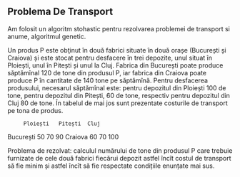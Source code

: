 ## Problema De Transport

Am folosit un algoritm stohastic pentru rezolvarea problemei de transport si anume, algoritmul genetic.

Un produs P este obţinut în două fabrici situate în două orașe (București și Craiova) și este stocat pentru desfacere în trei depozite, unul situat în Ploiești, unul în Pitești și unul la Cluj. Fabrica din București poate produce săptămînal 120 de tone din produsul P, iar fabrica din Craiova poate produce P în cantitate de 140 tone pe săptămînă. Pentru desfacerea produsului, necesarul săptămînal este: pentru depozitul din Ploiești 100 de tone, pentru depozitul din Pitești, 60 de tone, respectiv pentru depozitul din Cluj 80 de tone. În tabelul de mai jos sunt prezentate costurile de transport pe tona de produs.

	     Ploiești	Pitești	 Cluj
   București	50	70	 90
   Craiova	60	70	 100

Problema de rezolvat: calculul numărului de tone din produsul P care trebuie furnizate de cele două fabrici fiecărui depozit astfel încît costul de transport să fie minim și astfel încît să fie respectate condițiile enunțate mai sus.
